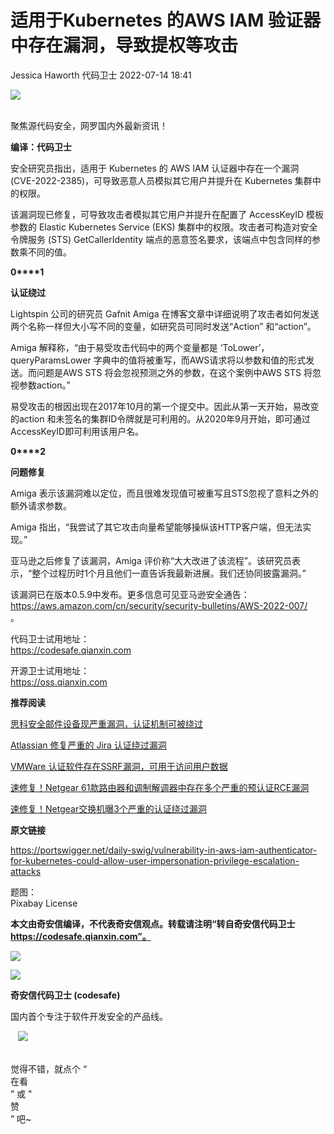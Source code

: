 #  适用于Kubernetes 的AWS IAM 验证器中存在漏洞，导致提权等攻击   
Jessica Haworth  代码卫士   2022-07-14 18:41  
  
![](https://mmbiz.qpic.cn/mmbiz_gif/Az5ZsrEic9ot90z9etZLlU7OTaPOdibteeibJMMmbwc29aJlDOmUicibIRoLdcuEQjtHQ2qjVtZBt0M5eVbYoQzlHiaw/640?wx_fmt=gif "")  
  
   
聚焦源代码安全，网罗国内外最新资讯！  
  
**编译：代码卫士**  
  
安全研究员指出，适用于 Kubernetes 的 AWS IAM 认证器中存在一个漏洞 (CVE-2022-2385)，可导致恶意人员模拟其它用户并提升在 Kubernetes 集群中的权限。  
  
  
该漏洞现已修复，可导致攻击者模拟其它用户并提升在配置了 AccessKeyID 模板参数的 Elastic Kubernetes Service (EKS) 集群中的权限。攻击者可构造对安全令牌服务 (STS) GetCallerIdentity 端点的恶意签名要求，该端点中包含同样的参数乘不同的值。  
  
  
**0****1**  
  
**认证绕过**  
  
  
  
Lightspin 公司的研究员 Gafnit Amiga 在博客文章中详细说明了攻击者如何发送两个名称一样但大小写不同的变量，如研究员可同时发送“Action” 和“action”。  
  
Amiga 解释称，“由于易受攻击代码中的两个变量都是 ‘ToLower’，queryParamsLower 字典中的值将被重写，而AWS请求将以参数和值的形式发送。而问题是AWS STS 将会忽视预测之外的参数，在这个案例中AWS STS 将忽视参数action。”  
  
易受攻击的根因出现在2017年10月的第一个提交中。因此从第一天开始，易改变的action 和未签名的集群ID令牌就是可利用的。从2020年9月开始，即可通过AccessKeyID即可利用该用户名。  
  
  
**0****2**  
  
**问题修复**  
  
  
  
Amiga 表示该漏洞难以定位，而且很难发现值可被重写且STS忽视了意料之外的额外请求参数。  
  
Amiga 指出，“我尝试了其它攻击向量希望能够操纵该HTTP客户端，但无法实现。”  
  
亚马逊之后修复了该漏洞，Amiga 评价称“大大改进了该流程”。该研究员表示，“整个过程历时1个月且他们一直告诉我最新进展。我们还协同披露漏洞。”  
  
该漏洞已在版本0.5.9中发布。更多信息可见亚马逊安全通告：  
https://aws.amazon.com/cn/security/security-bulletins/AWS-2022-007/  
。  
  
  
  
  
代码卫士试用地址：  
https://codesafe.qianxin.com  
  
开源卫士试用地址：  
https://oss.qianxin.com  
  
  
  
  
  
  
  
  
  
  
**推荐阅读**  
  
[思科安全邮件设备现严重漏洞，认证机制可被绕过](http://mp.weixin.qq.com/s?__biz=MzI2NTg4OTc5Nw==&mid=2247512362&idx=3&sn=70e454390ffa2bbcc942bc0ef7d5a286&chksm=ea948040dde309563ae79f6f57791819cbb113d3001d4dfc53dbf437979066bb00c594bb068d&scene=21#wechat_redirect)  
  
  
[Atlassian 修复严重的 Jira 认证绕过漏洞](http://mp.weixin.qq.com/s?__biz=MzI2NTg4OTc5Nw==&mid=2247511519&idx=1&sn=b9b8b90d471249975db5d087f7ffdefa&chksm=ea949cb5dde315a3c5424a72b531da5fa5a641ef10274507bcdb66902a62df1c25f829ff0289&scene=21#wechat_redirect)  
  
  
[VMWare 认证软件存在SSRF漏洞，可用于访问用户数据](http://mp.weixin.qq.com/s?__biz=MzI2NTg4OTc5Nw==&mid=2247510219&idx=2&sn=b52589c2c6fd1cd3211e7c73094e3b31&chksm=ea9499a1dde310b7493e2e78484fe3e09608e712c4f69b5d15478563e36356020771d195ed5b&scene=21#wechat_redirect)  
  
  
[速修复！Netgear 61款路由器和调制解调器中存在多个严重的预认证RCE漏洞](http://mp.weixin.qq.com/s?__biz=MzI2NTg4OTc5Nw==&mid=2247509274&idx=1&sn=216d21cb49d9020ea39826423b5b770f&chksm=ea949470dde31d664a63ac275e756e4df4883d2004af06b5d54e40dead7831e4e50c99fd17ae&scene=21#wechat_redirect)  
  
  
[速修复！Netgear交换机曝3个严重的认证绕过漏洞](http://mp.weixin.qq.com/s?__biz=MzI2NTg4OTc5Nw==&mid=2247507695&idx=1&sn=67fa6945d9b69defca30c5a951a27a8e&chksm=ea94ef85dde36693e4bd8e37deaa4e6f7f1c2659397805ea5adf422c7f39404fcf27fef53d39&scene=21#wechat_redirect)  
  
  
  
  
  
**原文链接**  
  
https://portswigger.net/daily-swig/vulnerability-in-aws-iam-authenticator-for-kubernetes-could-allow-user-impersonation-privilege-escalation-attacks  
  
  
题图：  
Pixabay License  
  
  
  
**本文由奇安信编译，不代表奇安信观点。转载请注明“转自奇安信代码卫士 https://codesafe.qianxin.com”。**  
  
  
  
  
![](https://mmbiz.qpic.cn/mmbiz_jpg/oBANLWYScMSf7nNLWrJL6dkJp7RB8Kl4zxU9ibnQjuvo4VoZ5ic9Q91K3WshWzqEybcroVEOQpgYfx1uYgwJhlFQ/640?wx_fmt=jpeg "")  
  
![](https://mmbiz.qpic.cn/mmbiz_jpg/oBANLWYScMSN5sfviaCuvYQccJZlrr64sRlvcbdWjDic9mPQ8mBBFDCKP6VibiaNE1kDVuoIOiaIVRoTjSsSftGC8gw/640?wx_fmt=jpeg "")  
  
**奇安信代码卫士 (codesafe)**  
  
国内首个专注于软件开发安全的产品线。  
  
   ![](https://mmbiz.qpic.cn/mmbiz_gif/oBANLWYScMQ5iciaeKS21icDIWSVd0M9zEhicFK0rbCJOrgpc09iaH6nvqvsIdckDfxH2K4tu9CvPJgSf7XhGHJwVyQ/640?wx_fmt=gif "")  
  
   
觉得不错，就点个 “  
在看  
” 或 "  
赞  
” 吧~  
